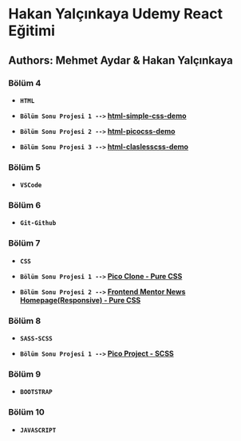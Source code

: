 # Hakan Yalçınkaya Udemy React Eğitimi

## Authors: Mehmet Aydar & Hakan Yalçınkaya

### Bölüm 4
- **`HTML`**

- **`Bölüm Sonu Projesi 1 -->` [html-simple-css-demo](https://mehmetaydar-html-simple-css-demo.netlify.app/)**

- **`Bölüm Sonu Projesi 2 -->` [html-picocss-demo](https://mehmetaydar-picocss-demo.netlify.app/)**

- **`Bölüm Sonu Projesi 3 -->` [html-claslesscss-demo](https://mehmetaydar-classless-css-demo.netlify.app/)**


### Bölüm 5
- **`VSCode`**

### Bölüm 6
- **`Git-Github`**

### Bölüm 7
- **`CSS`**

- **`Bölüm Sonu Projesi 1 -->` [Pico Clone - Pure CSS](https://mehmetaydar-pico-clone.netlify.app/)**
- **`Bölüm Sonu Projesi 2 -->` [Frontend Mentor News Homepage(Responsive) - Pure CSS](https://mehmetaydar-news-homepage.netlify.app/)**


### Bölüm 8
- **`SASS-SCSS`**

- **`Bölüm Sonu Projesi 1 -->` [Pico Project - SCSS](https://mehmetaydar-pico-project-scss.netlify.app/)**

### Bölüm 9
- **`BOOTSTRAP`**

### Bölüm 10
- **`JAVASCRIPT`**
